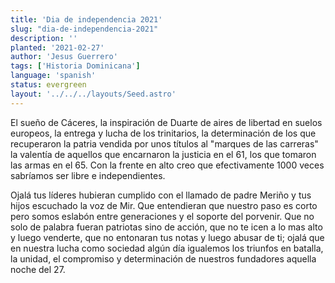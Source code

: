 ```yaml
---
title: 'Dia de independencia 2021'
slug: "dia-de-independencia-2021"
description: ''
planted: '2021-02-27'
author: 'Jesus Guerrero'
tags: ['Historia Dominicana']
language: 'spanish'
status: evergreen
layout: '../../../layouts/Seed.astro'
---
```


El sueño de Cáceres, la inspiración de Duarte de aires de libertad en suelos europeos, la entrega y lucha de los trinitarios, la determinación de los que recuperaron la patria vendida por unos títulos al "marques de las carreras" la valentía de aquellos que encarnaron la justicia en el 61, los que tomaron las armas en el 65. Con la frente en alto creo que efectivamente 1000 veces sabríamos ser libre e independientes.

Ojalá tus líderes hubieran cumplido con el llamado de padre Meriño y tus hijos escuchado la voz de Mir.
Que entendieran que nuestro paso es corto pero somos eslabón entre generaciones y el soporte del porvenir.
Que no solo de palabra fueran patriotas sino de acción, que no te icen a lo mas alto y luego venderte, que no entonaran tus notas y luego abusar de ti; ojalá que en nuestra lucha como sociedad algún día igualemos los triunfos en batalla, la unidad, el compromiso y determinación de nuestros fundadores aquella noche del 27.